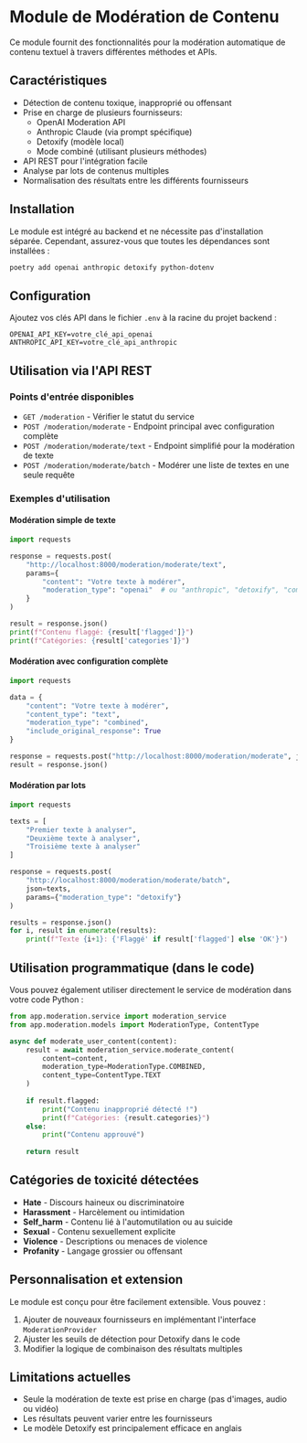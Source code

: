 # Module de Modération de Contenu

Ce module fournit des fonctionnalités pour la modération automatique de contenu textuel à travers différentes méthodes et APIs.

## Caractéristiques

- Détection de contenu toxique, inapproprié ou offensant
- Prise en charge de plusieurs fournisseurs:
  - OpenAI Moderation API
  - Anthropic Claude (via prompt spécifique)
  - Detoxify (modèle local)
  - Mode combiné (utilisant plusieurs méthodes)
- API REST pour l'intégration facile
- Analyse par lots de contenus multiples
- Normalisation des résultats entre les différents fournisseurs

## Installation

Le module est intégré au backend et ne nécessite pas d'installation séparée. Cependant, assurez-vous que toutes les dépendances sont installées :

```bash
poetry add openai anthropic detoxify python-dotenv
```

## Configuration

Ajoutez vos clés API dans le fichier `.env` à la racine du projet backend :

```
OPENAI_API_KEY=votre_clé_api_openai
ANTHROPIC_API_KEY=votre_clé_api_anthropic
```

## Utilisation via l'API REST

### Points d'entrée disponibles

- `GET /moderation` - Vérifier le statut du service
- `POST /moderation/moderate` - Endpoint principal avec configuration complète
- `POST /moderation/moderate/text` - Endpoint simplifié pour la modération de texte
- `POST /moderation/moderate/batch` - Modérer une liste de textes en une seule requête

### Exemples d'utilisation

#### Modération simple de texte

```python
import requests

response = requests.post(
    "http://localhost:8000/moderation/moderate/text",
    params={
        "content": "Votre texte à modérer",
        "moderation_type": "openai"  # ou "anthropic", "detoxify", "combined"
    }
)

result = response.json()
print(f"Contenu flaggé: {result['flagged']}")
print(f"Catégories: {result['categories']}")
```

#### Modération avec configuration complète

```python
import requests

data = {
    "content": "Votre texte à modérer",
    "content_type": "text",
    "moderation_type": "combined",
    "include_original_response": True
}

response = requests.post("http://localhost:8000/moderation/moderate", json=data)
result = response.json()
```

#### Modération par lots

```python
import requests

texts = [
    "Premier texte à analyser",
    "Deuxième texte à analyser",
    "Troisième texte à analyser"
]

response = requests.post(
    "http://localhost:8000/moderation/moderate/batch",
    json=texts,
    params={"moderation_type": "detoxify"}
)

results = response.json()
for i, result in enumerate(results):
    print(f"Texte {i+1}: {'Flaggé' if result['flagged'] else 'OK'}")
```

## Utilisation programmatique (dans le code)

Vous pouvez également utiliser directement le service de modération dans votre code Python :

```python
from app.moderation.service import moderation_service
from app.moderation.models import ModerationType, ContentType

async def moderate_user_content(content):
    result = await moderation_service.moderate_content(
        content=content,
        moderation_type=ModerationType.COMBINED,
        content_type=ContentType.TEXT
    )
    
    if result.flagged:
        print("Contenu inapproprié détecté !")
        print(f"Catégories: {result.categories}")
    else:
        print("Contenu approuvé")
    
    return result
```

## Catégories de toxicité détectées

- **Hate** - Discours haineux ou discriminatoire
- **Harassment** - Harcèlement ou intimidation
- **Self_harm** - Contenu lié à l'automutilation ou au suicide
- **Sexual** - Contenu sexuellement explicite
- **Violence** - Descriptions ou menaces de violence
- **Profanity** - Langage grossier ou offensant

## Personnalisation et extension

Le module est conçu pour être facilement extensible. Vous pouvez :

1. Ajouter de nouveaux fournisseurs en implémentant l'interface `ModerationProvider`
2. Ajuster les seuils de détection pour Detoxify dans le code
3. Modifier la logique de combinaison des résultats multiples

## Limitations actuelles

- Seule la modération de texte est prise en charge (pas d'images, audio ou vidéo)
- Les résultats peuvent varier entre les fournisseurs
- Le modèle Detoxify est principalement efficace en anglais
